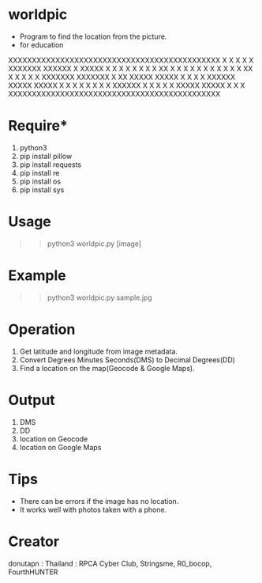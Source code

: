 # worldpic
- Program to find the location from the picture.
- for education

XXXXXXXXXXXXXXXXXXXXXXXXXXXXXXXXXXXXXXXXXXXXX
X                                           X
X  X     X  XXXXXXX  XXXXXX  X      XXXXX   X
X  X  X  X  X     X  X   XX  X      X    X  X
X  X  X  X  X     X  X XX    X      X    X  X
X  XXXXXXX  XXXXXXX  X   XX  XXXXX  XXXXX   X
X                                           X
X           XXXXXX   XXXXX   XXXXX          X
X           X     X    X    X               X
X           XXXXXX     X    X               X
X           X        XXXXX   XXXXX          X
X                                           X
XXXXXXXXXXXXXXXXXXXXXXXXXXXXXXXXXXXXXXXXXXXXX

# Require*
1. python3
2. pip install pillow
3. pip install requests
4. pip install re
5. pip install os
6. pip install sys

# Usage
>> python3 worldpic.py [image]

# Example
>> python3 worldpic.py sample.jpg

# Operation
1. Get latitude and longitude from image metadata.
2. Convert Degrees Minutes Seconds(DMS) to Decimal Degrees(DD)
3. Find a location on the map(Geocode & Google Maps).

# Output
1. DMS
2. DD
3. location on Geocode
4. location on Google Maps

# Tips
- There can be errors if the image has no location.
- It works well with photos taken with a phone.

# Creator
donutapn : Thailand : RPCA Cyber Club, Stringsme, R0_bocop, FourthHUNTER
